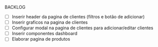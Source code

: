 BACKLOG

- [ ] Inserir header da pagina de clientes (filtros e botão de adicionar)
- [ ] Inserir graficos na pagina de clientes
- [ ] Configurar modal na pagina de clientes para adicionar/editar clientes
- [ ] Inserir componentes dashboard 
- [ ] Elaborar pagina de produtos